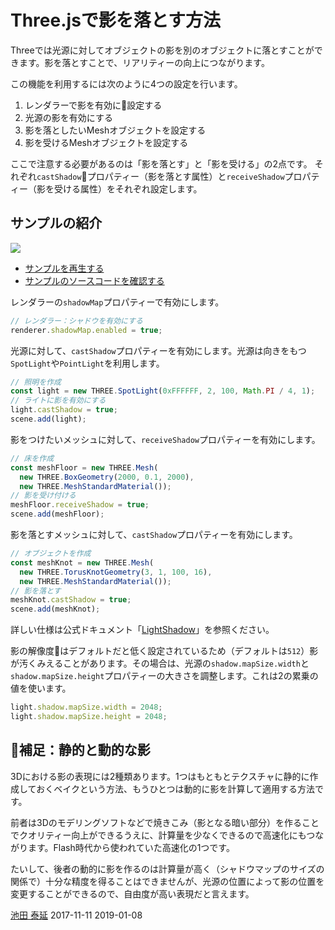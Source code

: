 # Three.jsで影を落とす方法

Threeでは光源に対してオブジェクトの影を別のオブジェクトに落とすことができます。影を落とすことで、リアリティーの向上につながります。

この機能を利用するには次のように4つの設定を行います。 

1. レンダラーで影を有効に設定する 
2. 光源の影を有効にする 
3. 影を落としたいMeshオブジェクトを設定する
4. 影を受けるMeshオブジェクトを設定する

ここで注意する必要があるのは「影を落とす」と「影を受ける」の2点です。
それぞれ`castShadow`プロパティー（影を落とす属性）と`receiveShadow`プロパティー（影を受ける属性）をそれぞれ設定します。


## サンプルの紹介


![](../imgs/light_shadowmap.png)

- [サンプルを再生する](https://ics-creative.github.io/tutorial-three/samples/light_shadowmap.html)
- [サンプルのソースコードを確認する](../samples/light_shadowmap.html)



レンダラーの`shadowMap`プロパティーで有効にします。

```js
// レンダラー：シャドウを有効にする
renderer.shadowMap.enabled = true;
```

光源に対して、`castShadow`プロパティーを有効にします。光源は向きをもつ`SpotLight`や`PointLight`を利用します。

```js
// 照明を作成
const light = new THREE.SpotLight(0xFFFFFF, 2, 100, Math.PI / 4, 1);
// ライトに影を有効にする
light.castShadow = true;
scene.add(light);
```


影をつけたいメッシュに対して、`receiveShadow`プロパティーを有効にします。

```js
// 床を作成
const meshFloor = new THREE.Mesh(
  new THREE.BoxGeometry(2000, 0.1, 2000),
  new THREE.MeshStandardMaterial());
// 影を受け付ける
meshFloor.receiveShadow = true;
scene.add(meshFloor);
```

影を落とすメッシュに対して、`castShadow`プロパティーを有効にします。

```js
// オブジェクトを作成
const meshKnot = new THREE.Mesh(
  new THREE.TorusKnotGeometry(3, 1, 100, 16),
  new THREE.MeshStandardMaterial());
// 影を落とす
meshKnot.castShadow = true;
scene.add(meshKnot);
```



詳しい仕様は公式ドキュメント「[LightShadow](https://threejs.org/docs/#api/lights/shadows/LightShadow)」を参照ください。


影の解像度はデフォルトだと低く設定されているため（デフォルトは`512`）影が汚くみえることがあります。その場合は、光源の`shadow.mapSize.width`と`shadow.mapSize.height`プロパティーの大きさを調整します。これは2の累乗の値を使います。

```js
light.shadow.mapSize.width = 2048;
light.shadow.mapSize.height = 2048;
```

## 補足：静的と動的な影

3Dにおける影の表現には2種類あります。1つはもともとテクスチャに静的に作成しておくベイクという方法、もうひとつは動的に影を計算して適用する方法です。

前者は3Dのモデリングソフトなどで焼きこみ（影となる暗い部分）を作ることでクオリティー向上ができるうえに、計算量を少なくできるので高速化にもつながります。Flash時代から使われていた高速化の1つです。

たいして、後者の動的に影を作るのは計算量が高く（シャドウマップのサイズの関係で）十分な精度を得ることはできませんが、光源の位置によって影の位置を変更することができるので、自由度が高い表現だと言えます。 

<article-author>[池田 泰延](https://twitter.com/clockmaker)</article-author>
<article-date-published>2017-11-11</article-date-published>
<article-date-modified>2019-01-08</article-date-modified>
